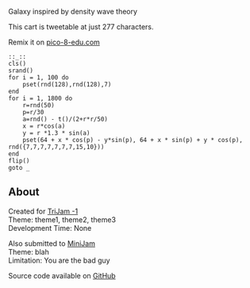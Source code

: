 <p>Galaxy inspired by density wave theory</p>
<p>This cart is tweetable at just 277 characters.</p>
<p>Remix it on <a href="https://www.pico-8-edu.com/?c=Y2xzKDcp&amp;g=w-w-w-w1HQHw-w2Xw-w3Xw-w2HQH">pico-8-edu.com</a></p>
<pre><code>::_::
cls()
srand()
for i = 1, 100 do
    pset(rnd(128),rnd(128),7)
end
for i = 1, 1800 do
    r=rnd(50)
    p=r/30
    a=rnd() - t()/(2+r*r/50)
    x = r*cos(a)
    y = r *1.3 * sin(a)
    pset(64 + x * cos(p) - y*sin(p), 64 + x * sin(p) + y * cos(p), rnd({7,7,7,7,7,7,7,15,10}))
end
flip()
goto _</code></pre>

<h2>About</h2>
<p>Created for <a href="https://itch.io/jam/trijam--1/entries">TriJam -1</a><br />
Theme: theme1, theme2, theme3<br />
Development Time: None  </p>
<p>Also submitted to <a href="">MiniJam</a><br />
Theme: blah<br />
Limitation: You are the bad guy  </p>
<p>Source code available on <a href="https://github.com/CaterpillarGames/pico8-games/tree/master/carts/xxxxx">GitHub</a></p>
<!--Template: Tweet, Itch-->